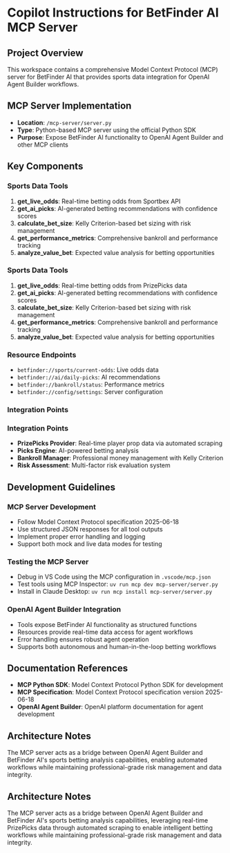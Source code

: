 # Copilot Instructions for BetFinder AI MCP Server

## Project Overview
This workspace contains a comprehensive Model Context Protocol (MCP) server for BetFinder AI that provides sports data integration for OpenAI Agent Builder workflows.

## MCP Server Implementation
- **Location**: `/mcp-server/server.py` 
- **Type**: Python-based MCP server using the official Python SDK
- **Purpose**: Expose BetFinder AI functionality to OpenAI Agent Builder and other MCP clients

## Key Components

### Sports Data Tools
1. **get_live_odds**: Real-time betting odds from Sportbex API
2. **get_ai_picks**: AI-generated betting recommendations with confidence scores
3. **calculate_bet_size**: Kelly Criterion-based bet sizing with risk management
4. **get_performance_metrics**: Comprehensive bankroll and performance tracking
5. **analyze_value_bet**: Expected value analysis for betting opportunities
### Sports Data Tools
1. **get_live_odds**: Real-time betting odds from PrizePicks data
2. **get_ai_picks**: AI-generated betting recommendations with confidence scores
3. **calculate_bet_size**: Kelly Criterion-based bet sizing with risk management
4. **get_performance_metrics**: Comprehensive bankroll and performance tracking
5. **analyze_value_bet**: Expected value analysis for betting opportunities

### Resource Endpoints
- `betfinder://sports/current-odds`: Live odds data
- `betfinder://ai/daily-picks`: AI recommendations  
- `betfinder://bankroll/status`: Performance metrics
- `betfinder://config/settings`: Server configuration

### Integration Points
### Integration Points
- **PrizePicks Provider**: Real-time player prop data via automated scraping
- **Picks Engine**: AI-powered betting analysis
- **Bankroll Manager**: Professional money management with Kelly Criterion
- **Risk Assessment**: Multi-factor risk evaluation system
## Development Guidelines

### MCP Server Development
- Follow Model Context Protocol specification 2025-06-18
- Use structured JSON responses for all tool outputs
- Implement proper error handling and logging
- Support both mock and live data modes for testing

### Testing the MCP Server
- Debug in VS Code using the MCP configuration in `.vscode/mcp.json`
- Test tools using MCP Inspector: `uv run mcp dev mcp-server/server.py`
- Install in Claude Desktop: `uv run mcp install mcp-server/server.py`

### OpenAI Agent Builder Integration
- Tools expose BetFinder AI functionality as structured functions
- Resources provide real-time data access for agent workflows
- Error handling ensures robust agent operation
- Supports both autonomous and human-in-the-loop betting workflows

## Documentation References
- **MCP Python SDK**: Model Context Protocol Python SDK for development
- **MCP Specification**: Model Context Protocol specification version 2025-06-18
- **OpenAI Agent Builder**: OpenAI platform documentation for agent development

## Architecture Notes
The MCP server acts as a bridge between OpenAI Agent Builder and BetFinder AI's sports betting analysis capabilities, enabling automated workflows while maintaining professional-grade risk management and data integrity.
## Architecture Notes
The MCP server acts as a bridge between OpenAI Agent Builder and BetFinder AI's sports betting analysis capabilities, leveraging real-time PrizePicks data through automated scraping to enable intelligent betting workflows while maintaining professional-grade risk management and data integrity.